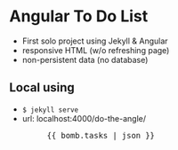 # Angular To Do List
+ First solo project using Jekyll & Angular
+ responsive HTML (w/o refreshing page)
+ non-persistent data (no database)

## Local using
+ `$ jekyll serve`
+ url: localhost:4000/do-the-angle/

<!-- debugger tool; add to index.html to view json values -->
<p />
<div class="debug">
    <pre>
        {{ bomb.tasks | json }}
    </pre>
</div>